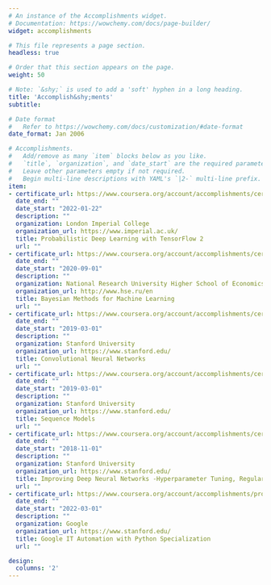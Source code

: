 ```yaml
---
# An instance of the Accomplishments widget.
# Documentation: https://wowchemy.com/docs/page-builder/
widget: accomplishments

# This file represents a page section.
headless: true

# Order that this section appears on the page.
weight: 50

# Note: `&shy;` is used to add a 'soft' hyphen in a long heading.
title: 'Accomplish&shy;ments'
subtitle:

# Date format
#   Refer to https://wowchemy.com/docs/customization/#date-format
date_format: Jan 2006

# Accomplishments.
#   Add/remove as many `item` blocks below as you like.
#   `title`, `organization`, and `date_start` are the required parameters.
#   Leave other parameters empty if not required.
#   Begin multi-line descriptions with YAML's `|2-` multi-line prefix.
item:
- certificate_url: https://www.coursera.org/account/accomplishments/certificate/CYQUXADYKH5T
  date_end: ""
  date_start: "2022-01-22"
  description: ""
  organization: London Imperial College
  organization_url: https://www.imperial.ac.uk/
  title: Probabilistic Deep Learning with TensorFlow 2
  url: ""
- certificate_url: https://www.coursera.org/account/accomplishments/certificate/A72Y67KEAKSF
  date_end: ""
  date_start: "2020-09-01"
  description: ""
  organization: National Research University Higher School of Economics
  organization_url: http://www.hse.ru/en
  title: Bayesian Methods for Machine Learning
  url: ""
- certificate_url: https://www.coursera.org/account/accomplishments/certificate/HDRE5L8RX49M
  date_end: ""
  date_start: "2019-03-01"
  description: ""
  organization: Stanford University
  organization_url: https://www.stanford.edu/
  title: Convolutional Neural Networks
  url: ""
- certificate_url: https://www.coursera.org/account/accomplishments/certificate/2RET8P3V79YU
  date_end: ""
  date_start: "2019-03-01"
  description: ""
  organization: Stanford University
  organization_url: https://www.stanford.edu/
  title: Sequence Models
  url: ""
- certificate_url: https://www.coursera.org/account/accomplishments/certificate/DLGFZB3Y7M2W
  date_end: ""
  date_start: "2018-11-01"
  description: ""
  organization: Stanford University
  organization_url: https://www.stanford.edu/
  title: Improving Deep Neural Networks -Hyperparameter Tuning, Regularization and Optimization
  url: ""
- certificate_url: https://www.coursera.org/account/accomplishments/professional-cert/Y3JYBA8GPFPM
  date_end: ""
  date_start: "2022-03-01"
  description: ""
  organization: Google
  organization_url: https://www.stanford.edu/
  title: Google IT Automation with Python Specialization
  url: ""

design:
  columns: '2' 
---
```


